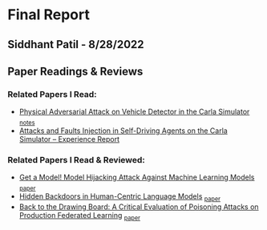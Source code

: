 # Final Report
## Siddhant Patil - 8/28/2022
## Paper Readings & Reviews
### Related Papers I Read:
* [Physical Adversarial Attack on Vehicle Detector in the Carla Simulator](https://arxiv.org/pdf/2007.16118.pdf)  <sub>[notes](https://github.com/wangfra27/HIL-Computer-Simulation-of-Intelligent-Cybersecurity/blob/main/Paper-Reading-Reports/Siddhant/%231%20Physical%20Adversarial%20Attack%20on%20Vehicle%20Detector%20in%20the%20Carla%20Simulator)</sub>
* [Attacks and Faults Injection in Self-Driving Agents on the Carla Simulator – Experience Report](https://arxiv.org/ftp/arxiv/papers/2202/2202.12991.pdf)
### Related Papers I Read & Reviewed:
* [Get a Model! Model Hijacking Attack Against Machine Learning Models](https://github.com/wangfra27/HIL-Computer-Simulation-of-Intelligent-Cybersecurity/blob/main/Paper-Reading-Reports/Siddhant/%233_Get_A_Model!_Model_Hijacking_Attack_Against_Machine_Learning_Models.md) <sub>[paper](https://github.com/wangfra27/HIL-Computer-Simulation-of-Intelligent-Cybersecurity/blob/main/Summer%20Research%202022/Conference%20Papers/NDSS_2022/Get%20a%20Model!%20Model%20Hijacking%20Attack%20Against%20Machine%20Learning%20Models.pdf)</sub>
* [Hidden Backdoors in Human-Centric Language Models](https://github.com/wangfra27/HIL-Computer-Simulation-of-Intelligent-Cybersecurity/blob/main/Paper-Reading-Reports/Siddhant/%232%20Hidden%20Backdoors%20in%20Human-Centric%20Language%20Models) <sub>[paper](https://github.com/wangfra27/HIL-Computer-Simulation-of-Intelligent-Cybersecurity/blob/main/Summer%20Research%202022/Conference%20Papers/ACM_CCS_2021/Hidden%20Backdoors%20in%20Human-Centric%20Language%20Models.pdf)</sub>
* [Back to the Drawing Board: A Critical Evaluation of Poisoning Attacks on Production Federated Learning](https://github.com/wangfra27/HIL-Computer-Simulation-of-Intelligent-Cybersecurity/blob/main/Paper-Reading-Reports/Siddhant/%234_Back_to_the_Drawing_Board:_A_Critical_Evaluation_of_Poisoning_Attacks_on_Production_Federated_Learning.md) <sub>[paper](https://github.com/wangfra27/HIL-Computer-Simulation-of-Intelligent-Cybersecurity/blob/main/Summer%20Research%202022/Conference%20Papers/IEEE%202022/Back%20to%20the%20Drawing%20Board%20A%20Critical%20Evaluation%20of%20Poisoning%20Attacks%20on%20Federated%20Learning%20.pdf)</sub>
